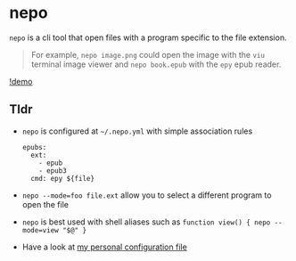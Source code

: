 # nepo

`nepo` is a cli tool that open files with a program specific to the file extension.

> For example, `nepo image.png` could open the image with the `viu` terminal image viewer and 
`nepo book.epub` with the `epy` epub reader.



[!demo](https://github.com/fvdsn/nepo/assets/16931/6b50a25e-f8c9-474f-b1f8-a2286d87f435)



## Tldr

 - `nepo` is configured at `~/.nepo.yml` with simple association rules

    ```
    epubs:
      ext: 
        - epub
        - epub3
      cmd: epy ${file}
    ```

 - `nepo --mode=foo file.ext` allow you to select a different program to open the file

 - `nepo` is best used with shell aliases such as `function view() { nepo --mode=view "$@" }`

 - Have a look at [my personal configuration file](configs/.nepo.fvdsn.yml)

